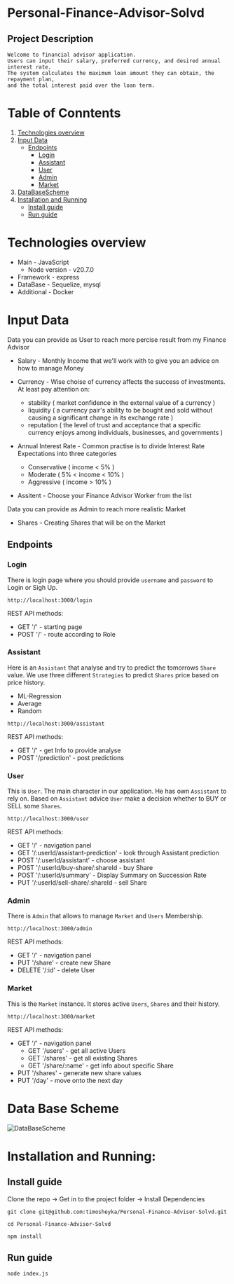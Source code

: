 # Personal-Finance-Advisor-Solvd

## Project Description
    Welcome to financial advisor application.
    Users can input their salary, preferred currency, and desired annual interest rate.
    The system calculates the maximum loan amount they can obtain, the repayment plan,
    and the total interest paid over the loan term.

# Table of Conntents

1. [Technologies overview](#Technologies-overview)
2. [Input Data](#input-data)
    - [Endpoints](#endpoints)
      * [Login](#login)
      * [Assistant](#assistant)
      * [User](#user)
      * [Admin](#admin)
      * [Market](#market)
3. [DataBaseScheme](#data-base-scheme)
4. [Installation and Running](#installation-and-running)
    - [Install guide](#install-guide)
    - [Run guide](#run-guide)


# Technologies overview 

* Main - JavaScript
    - Node version - v20.7.0
* Framework - express
* DataBase - Sequelize, mysql
* Additional - Docker

# Input Data

Data you can provide as User to reach more percise result from my Finance Advisor

  * Salary - Monthly Income that we'll work with to give you an advice on how to manage Money

 * Currency - Wise choise of currency affects the success of investments.
  At least pay attention on: 
    - stability ( market confidence in the external value of a currency )
    - liquidity ( a currency pair's ability to be bought and sold without 
                 causing a significant change in its exchange rate )
    - reputation ( the level of trust and acceptance that a specific currency enjoys
                  among individuals, businesses, and governments )

 * Annual Interest Rate - Common practise is to divide Interest Rate
  Expectations into three categories
    - Conservative ( income < 5% )
    - Moderate ( 5% < income < 10% )
    - Aggressive ( income > 10% )

  * Assitent - Choose your Finance Advisor Worker from the list

Data you can provide as Admin to reach more realistic Market

  * Shares - Creating Shares that will be on the Market

## Endpoints

### Login
There is login page where you should provide ```username``` and ```password```
to Login or Sigh Up.
```
http://localhost:3000/login
```
REST API methods: 
 - GET '/' - starting page
 - POST '/' - route according to Role

### Assistant
Here is an ```Assistant``` that analyse and try to predict the tomorrows ```Share``` value. We use three different ```Strategies``` to predict ```Shares``` price based on price history. 
 - ML-Regression
 - Average
 - Random 
```
http://localhost:3000/assistant
```

REST API methods:
  - GET '/' - get Info to provide analyse
  - POST '/prediction' - post predictions

### User
This is ```User```. The main character in our application.
He has own ```Assistant``` to rely on. Based on ```Assistant``` advice
```User``` make a decision whether to BUY or SELL some ```Shares```.
```
http://localhost:3000/user
```

REST API methods:
 - GET '/' - navigation panel
 - GET '/:userId/assistant-prediction' - look through Assistant prediction
 - POST '/:userId/assistant' - choose assistant
 - POST '/:userId/buy-share/:shareId - buy Share
 - POST '/:userId/summary' - Display Summary on Succession Rate 
 - PUT '/:userId/sell-share/:shareId - sell Share

### Admin
There is ```Admin``` that allows to manage ```Market``` and ```Users``` Membership.
```
http://localhost:3000/admin
```
REST API methods:
 - GET '/' - navigation panel
 - PUT '/share' - create new Share
 - DELETE '/:id' - delete User

### Market
This is the ```Market``` instance. It stores active ```Users```, ```Shares``` and their history.
```
http://localhost:3000/market
```
REST API methods:
 - GET '/' - navigation panel
   * GET '/users' - get all active Users
   * GET '/shares' - get all existing Shares
   * GET '/share/:name' - get info about specific Share
 - PUT '/shares' - generate new share values
 - PUT '/day' - move onto the next day

# Data Base Scheme

![DataBaseScheme](./db_scheme.png)

# Installation and Running:

## Install guide

Clone the repo -> Get in to the project folder -> Install Dependencies
```
git clone git@github.com:timosheyka/Personal-Finance-Advisor-Solvd.git
```
```
cd Personal-Finance-Advisor-Solvd
```
```
npm install
```

## Run guide
```
node index.js
```